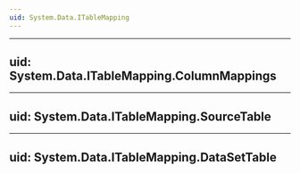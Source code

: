 ```yaml
---
uid: System.Data.ITableMapping
---
```


---
uid: System.Data.ITableMapping.ColumnMappings
---

---
uid: System.Data.ITableMapping.SourceTable
---

---
uid: System.Data.ITableMapping.DataSetTable
---
